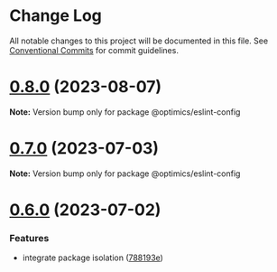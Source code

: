 # Change Log

All notable changes to this project will be documented in this file.
See [Conventional Commits](https://conventionalcommits.org) for commit guidelines.

# [0.8.0](https://github.com/optimics/eslint-config/compare/v0.7.1...v0.8.0) (2023-08-07)

**Note:** Version bump only for package @optimics/eslint-config





# [0.7.0](https://github.com/optimics/eslint-config/compare/v0.6.0...v0.7.0) (2023-07-03)

**Note:** Version bump only for package @optimics/eslint-config





# [0.6.0](https://github.com/optimics/eslint-config/compare/v0.3.0...v0.6.0) (2023-07-02)


### Features

* integrate package isolation ([788193e](https://github.com/optimics/eslint-config/commit/788193e05efd3259d59a2133a83379a978fbfd76))
